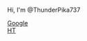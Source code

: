Hi, I'm @ThunderPika737

[Google](https://www.google.com/)  
[HT](https://hypertabs2-t27a.onrender.com)
